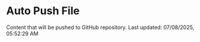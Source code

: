 # Auto Push File

Content that will be pushed to GitHub repository.
Last updated: 07/08/2025, 05:52:29 AM